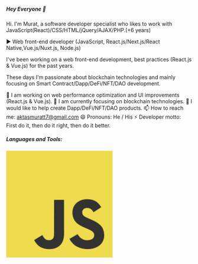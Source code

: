 <h5>Hey Everyone 👋</h5>

Hi. I'm Murat, a software developer specialist who likes to work with JavaScript(React)/CSS/HTML/jQuery/AJAX/PHP.(+6 years)

  ► Web front-end developer (JavaScript, React.js/Next.js/React Native,Vue.js/Nuxt.js, Node.js)
 
I've been working on a web front-end development, best practices (React.js & Vue.js) for the past years.

These days I'm passionate about blockchain technologies and mainly focusing on Smart Contract/Dapp/DeFi/NFT/DAO development.

🌱 I am working on web performance optimization and UI improvements (React.js & Vue.js).
🌱 I am currently focusing on blockchain technologies.
🤔 I would like to help create Dapp/DeFi/NFT/DAO products.
📫 How to reach me: aktasmuratt7@gmail.com
😄 Pronouns: He / His
⚡ Developer motto: First do it, then do it right, then do it better.


<h5>Languages and Tools:</h5>

<img src="https://raw.githubusercontent.com/github/explore/80688e429a7d4ef2fca1e82350fe8e3517d3494d/topics/javascript/javascript.png">


